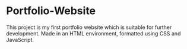 # Portfolio-Website
This project is my first portfolio website which is suitable for further development. Made in an HTML environment, formatted using CSS and JavaScript.
